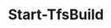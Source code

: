 ﻿---
title: Start-TfsBuild
breadcrumbs: [ "Pipeline", "Build" ]
parent: "Pipeline.Build"
description: "Gets one or more build/pipeline definitions in a team project. "
remarks: 
parameterSets: 
  "_All_": [ Collection, Definition, Project, Server ] 
  "__AllParameterSets":  
    Definition: 
      type: "object"  
      position: "0"  
    Collection: 
      type: "object"  
    Project: 
      type: "object"  
    Server: 
      type: "object" 
parameters: 
  - name: "Definition" 
    description: "Specifies the pipeline to start. " 
    globbing: false 
    pipelineInput: "true (ByValue)" 
    position: 0 
    type: "object" 
    aliases: [ Path,Pipeline ] 
  - name: "Path" 
    description: "Specifies the pipeline to start. This is an alias of the Definition parameter." 
    globbing: false 
    pipelineInput: "true (ByValue)" 
    position: 0 
    type: "object" 
    aliases: [ Path,Pipeline ] 
  - name: "Pipeline" 
    description: "Specifies the pipeline to start. This is an alias of the Definition parameter." 
    globbing: false 
    pipelineInput: "true (ByValue)" 
    position: 0 
    type: "object" 
    aliases: [ Path,Pipeline ] 
  - name: "Project" 
    description: "Specifies the name of the Team Project, its ID (a GUID), or a Microsoft.TeamFoundation.Core.WebApi.TeamProject object to connect to. When omitted, it defaults to the connection set by Connect-TfsTeamProject (if any). For more details, see the Get-TfsTeamProject cmdlet. " 
    globbing: false 
    type: "object" 
  - name: "Collection" 
    description: "Specifies the URL to the Team Project Collection or Azure DevOps Organization to connect to, a TfsTeamProjectCollection object (Windows PowerShell only), or a VssConnection object. You can also connect to an Azure DevOps Services organizations by simply providing its name instead of the full URL. For more details, see the Get-TfsTeamProjectCollection cmdlet. When omitted, it defaults to the connection set by Connect-TfsTeamProjectCollection (if any). " 
    globbing: false 
    type: "object" 
    aliases: [ Organization ] 
  - name: "Organization" 
    description: "Specifies the URL to the Team Project Collection or Azure DevOps Organization to connect to, a TfsTeamProjectCollection object (Windows PowerShell only), or a VssConnection object. You can also connect to an Azure DevOps Services organizations by simply providing its name instead of the full URL. For more details, see the Get-TfsTeamProjectCollection cmdlet. When omitted, it defaults to the connection set by Connect-TfsTeamProjectCollection (if any). This is an alias of the Collection parameter." 
    globbing: false 
    type: "object" 
    aliases: [ Organization ] 
  - name: "Server" 
    description: "Specifies the URL to the Team Foundation Server to connect to, a TfsConfigurationServer object (Windows PowerShell only), or a VssConnection object. When omitted, it defaults to the connection set by Connect-TfsConfiguration (if any). For more details, see the Get-TfsConfigurationServer cmdlet. " 
    globbing: false 
    type: "object"
inputs: 
  - type: "System.Object" 
    description: "Specifies the pipeline to start. "
outputs: 
  - type: "Microsoft.TeamFoundation.Build.WebApi.BuildDefinitionReference" 
    description: 
notes: 
relatedLinks: 
  - text: "Online Version:" 
    uri: "https://tfscmdlets.dev/docs/cmdlets/Pipeline/Build/Start-TfsBuild"
aliases: 
examples: 
---
